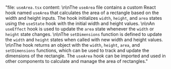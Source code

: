 "file: `useArea.tsx` content: \n\nThe `useArea` file contains a custom React hook named `useArea` that calculates the area of a rectangle based on the width and height inputs. The hook initializes `width`, `height`, and `area` states using the `useState` hook with the initial width and height values. \n\nAn `useEffect` hook is used to update the `area` state whenever the `width` or `height` state changes. \n\nThe `setDimensions` function is defined to update the `width` and `height` states when called with new width and height values. \n\nThe hook returns an object with the `width`, `height`, `area`, and `setDimensions` functions, which can be used to track and update the dimensions of the rectangle. The `useArea` hook can be imported and used in other components to calculate and manage the area of rectangles."